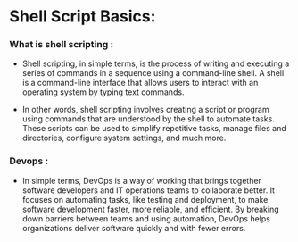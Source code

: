 # Shell Script Basics:

### What is shell scripting :
* Shell scripting, in simple terms, is the process of writing and executing a series of commands in a sequence using a command-line shell. A shell is a command-line interface that allows users to interact with an operating system by typing text commands.

* In other words, shell scripting involves creating a script or program using commands that are understood by the shell to automate tasks. These scripts can be used to simplify repetitive tasks, manage files and directories, configure system settings, and much more.


### Devops :
* In simple terms, DevOps is a way of working that brings together software developers and IT operations teams to collaborate better. It focuses on automating tasks, like testing and deployment, to make software development faster, more reliable, and efficient. By breaking down barriers between teams and using automation, DevOps helps organizations deliver software quickly and with fewer errors.